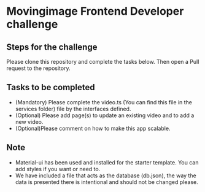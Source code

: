 # Movingimage Frontend Developer challenge

## Steps for the challenge
Please clone this repository and complete the tasks below. Then open a Pull request to the repository.

## Tasks to be completed
* (Mandatory) Please complete the video.ts (You can find this file in the services folder) file by the interfaces defined.
* (Optional) Please add page(s) to update an existing video and to add a new video.
* (Optional)Please comment on how to make this app scalable.

## Note
* Material-ui has been used and installed for the starter template. You can add styles if you want or need to.
* We have included a file that acts as the database (db.json), the way the data is presented there is intentional and should not be changed please.


